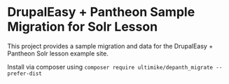 DrupalEasy + Pantheon Sample Migration for Solr Lesson
======================================================

This project provides a sample migration and data for the DrupalEasy + Pantheon Solr lesson example site.

Install via composer using `composer require ultimike/depanth_migrate --prefer-dist`
